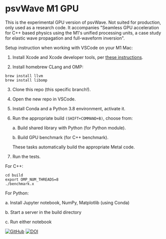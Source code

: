 # psvWave M1 GPU

This is the experimental GPU version of psvWave. Not suited for production, only used as 
a research code. It accompanies "Seamless GPU acceleration for C++ based physics using
the M1's unified processing units, a case study for elastic wave propagation and
full-waveform inversion".

Setup instruction when working with VSCode on your M1 Mac:

1. Install Xcode and Xcode developer tools, per [these instructions](https://developer.apple.com/metal/cpp/).

2. Install homebrew CLang and OMP:

```console
brew install llvm
brew install libomp
```

3. Clone this repo (this specific branch!).

4. Open the new repo in VSCode.

5. Install Conda and a Python 3.8 environment, activate it.

6. Run the appropriate build `(SHIFT+COMMAND+B)`, choose from:

   a. Build shared library with Python (for Python module).
   
   b. Build GPU benchmark (for C++ benchmark).

   These tasks automatically build the appropriate Metal code.

6. Run the tests. 

For C++:

```console
cd build
export OMP_NUM_THREADS=8
./benchmark.x
```

For Python:

a. Install Jupyter notebook, NumPy, Matplotlib (using Conda)

b. Start a server in the build directory

c. Run either notebook


[![GitHub](https://img.shields.io/github/license/larsgeb/psvWave?color=4dc71f)](https://github.com/larsgeb/psvWave/blob/master/LICENSE)
[![DOI](https://zenodo.org/badge/DOI/10.5281/zenodo.6216312.svg)](https://doi.org/10.5281/zenodo.6216312)

